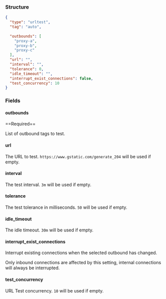 ### Structure

```json
{
  "type": "urltest",
  "tag": "auto",
  
  "outbounds": [
    "proxy-a",
    "proxy-b",
    "proxy-c"
  ],
  "url": "",
  "interval": "",
  "tolerance": 0,
  "idle_timeout": "",
  "interrupt_exist_connections": false,
  "test_concurrency": 10
}
```

### Fields

#### outbounds

==Required==

List of outbound tags to test.

#### url

The URL to test. `https://www.gstatic.com/generate_204` will be used if empty.

#### interval

The test interval. `3m` will be used if empty.

#### tolerance

The test tolerance in milliseconds. `50` will be used if empty.

#### idle_timeout

The idle timeout. `30m` will be used if empty.

#### interrupt_exist_connections

Interrupt existing connections when the selected outbound has changed.

Only inbound connections are affected by this setting, internal connections will always be interrupted.

#### test_concurrency

URL Test concurrency. `10` will be used if empty.

